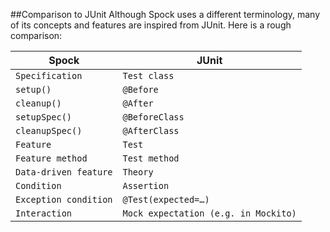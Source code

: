 <style>
h1,h2,h3,h4{font-family: "Open Sans","DejaVu Sans",sans-serif;font-weight: 300;font-style: normal; color: #ba3925;text-rendering: optimizeLegibility; margin-top: 1em; margin-bottom: .5em;}
h1{color: rgba(0,0,0,.85);}
blockquote{color: #998;font-style: italic;}
</style>

##Comparison to JUnit
Although Spock uses a different terminology, many of its concepts and features are inspired from JUnit. Here is a rough comparison:

|Spock|JUnit|
|--|--|
|`Specification`|`Test class`|
|`setup()`|`@Before`|
|`cleanup()`|`@After`|
|`setupSpec()`|`@BeforeClass`|
|`cleanupSpec()`|`@AfterClass`|
|`Feature`|`Test`|
|`Feature method`|`Test method`|
|`Data-driven feature`|`Theory`|
|`Condition`|`Assertion`|
|`Exception condition`|`@Test(expected=…​)`|
|`Interaction`|`Mock expectation (e.g. in Mockito)`|